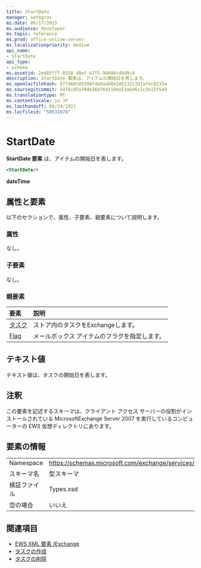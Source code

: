 ```yaml
---
title: StartDate
manager: sethgros
ms.date: 09/17/2015
ms.audience: Developer
ms.topic: reference
ms.prod: office-online-server
ms.localizationpriority: medium
api_name:
- StartDate
api_type:
- schema
ms.assetid: 2ed85fff-0358-48ef-b7f5-90d06cd8d8c4
description: StartDate 要素は、アイテムの開始日を表します。
ms.openlocfilehash: 877460c05598f4ddadd0e185232c2d1afec0235a
ms.sourcegitcommit: 54f6cd5a704b36b76d110ee53a6d6c1c3e15f5a9
ms.translationtype: MT
ms.contentlocale: ja-JP
ms.lasthandoff: 09/24/2021
ms.locfileid: "59531678"
---
```

# <a name="startdate"></a>StartDate

**StartDate 要素** は、アイテムの開始日を表します。 
  
```xml
<StartDate/>
```

**dateTime**

## <a name="attributes-and-elements"></a>属性と要素

以下のセクションで、属性、子要素、親要素について説明します。
  
### <a name="attributes"></a>属性

なし。
  
### <a name="child-elements"></a>子要素

なし。
  
### <a name="parent-elements"></a>親要素

|**要素**|**説明**|
|:-----|:-----|
|[タスク](task.md) <br/> |ストア内のタスクをExchangeします。  <br/> |
|[Flag](flag.md) <br/> |メールボックス アイテムのフラグを指定します。  <br/> |
   
## <a name="text-value"></a>テキスト値

テキスト値は、タスクの開始日を表します。
  
## <a name="remarks"></a>注釈

この要素を記述するスキーマは、クライアント アクセス サーバーの役割がインストールされている MicrosoftExchange Server 2007 を実行しているコンピューターの EWS 仮想ディレクトリにあります。
  
## <a name="element-information"></a>要素の情報

|||
|:-----|:-----|
|Namespace  <br/> |https://schemas.microsoft.com/exchange/services/2006/types  <br/> |
|スキーマ名  <br/> |型スキーマ  <br/> |
|検証ファイル  <br/> |Types.xsd  <br/> |
|空の場合  <br/> |いいえ  <br/> |
   
## <a name="see-also"></a>関連項目

- [EWS XML 要素 (Exchange](ews-xml-elements-in-exchange.md)
- [タスクの作成](https://msdn.microsoft.com/library/0ef97334-e8a0-4f67-a23a-dd9e2bbad49f%28Office.15%29.aspx)
- [タスクの削除](https://msdn.microsoft.com/library/a3d7e25f-8a35-4901-b1d9-d31f418ab340%28Office.15%29.aspx)

